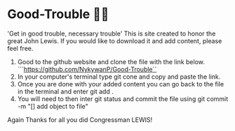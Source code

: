 # Good-Trouble ✊🏾 
'Get in good trouble, necessary trouble'
This is site created to honor the great John Lewis. If you would like to download it and add content, please feel free.

1. Good to the github website and clone the file with the link below.
```https://github.com/NykywanP/Good-Trouble``
2. In your computer's terminal type git cone and copy and paste the link.
3. Once you are done with your added content you can go back to the file in the terminal and enter git add .
4. You will need to then inter git status and commit the file using git commit -m "[] add object to file"

Again Thanks for all you did Congressman LEWIS!